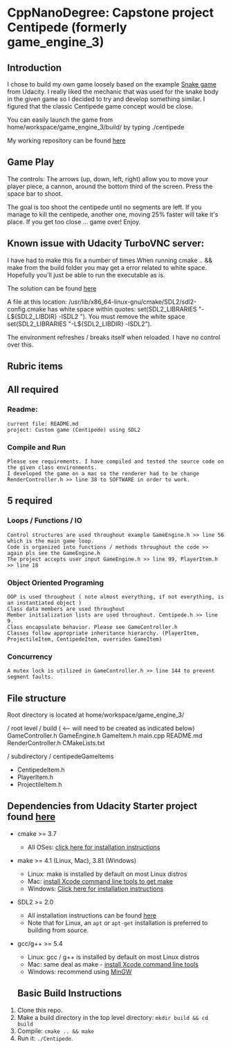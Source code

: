 # CppNanoDegree: Capstone project Centipede (formerly game_engine_3)

## Introduction

I chose to build my own game loosely based on the example [Snake game](https://github.com/udacity/CppND-Capstone-Snake-Game) from Udacity. I really liked the mechanic that was used for the snake body in the given game so I decided to try and develop something similar. I figured that the classic Centipede game concept would be close.

You can easily launch the game from home/workspace/game_engine_3/build/  by typing ./centipede

My working repository can be found [here](https://github.com/TomTheToad/game_engine_3)

## Game Play
The controls:
 The arrows (up, down, left, right) allow you to move your player piece, a cannon, around the bottom third of the screen.
 Press the space bar to shoot.
 
 The goal is too shoot the centipede until no segments are left. If you manage to kill the centipede, another one, moving 25% faster will take it's place. If you get too close ... game over! Enjoy.

## Known issue with Udacity TurboVNC server:
I have had to make this fix a number of times
When running cmake .. && make from the build folder you may get a error related to white space.
Hopefully you'll just be able to run the executable as is.

The solution can be found [here](https://stackoverflow.com/questions/45730098/cmake-leading-or-trailing-whitespace-policy-cmp0004)

A file at this location: /usr/lib/x86_64-linux-gnu/cmake/SDL2/sdl2-config.cmake
has white space within quotes: set(SDL2_LIBRARIES "-L${SDL2_LIBDIR}  -lSDL2 ").
You must remove the white space set(SDL2_LIBRARIES "-L${SDL2_LIBDIR}  -lSDL2").

The environment refreshes / breaks itself when reloaded. I have no control over this.

## Rubric items

## All required
### Readme:
    current file: README.md
    project: Custom game (Centipede) using SDL2

### Compile and Run
    Please see requirements. I have compiled and tested the source code on the given class environments.
    I developed the game on a mac so the renderer had to be change RenderController.h >> line 38 to SOFTWARE in order to work.

## 5 required
### Loops / Functions / IO
    Control structures are used throughout example GameEngine.h >> line 56 which is the main game loop.
    Code is organized into functions / methods throughout the code >> again pls see the GameEngine.h
    The project accepts user input GameEngine.h >> line 99, PlayerItem.h >> line 18

### Object Oriented Programing
    OOP is used throughout ( note almost everything, if not everything, is an instantiated object )
    Class data members are used throughout
    Member initialization lists are used throughout. Centipede.h >> line 9.
    Class encapsulate behavior. Please see GameController.h
    Classes follow appropriate inheritance hierarchy. (PlayerItem, ProjectileItem, CentipedeItem, overrides GameItem)

### Concurrency
    A mutex lock is utilized in GameController.h >> line 144 to prevent segment faults.

## File structure

Root directory is located at home/workspace/game_engine_3/

/ root level /
build ( <-- will need to be created as indicated below)
GameController.h
GameEngine.h
GameItem.h
main.cpp
README.md
RenderController.h
CMakeLists.txt

/ subdirectory /
centipedeGameItems
  - CentipedeItem.h
  - PlayerItem.h
  - ProjectileItem.h

## Dependencies from Udacity Starter project found [here](https://github.com/udacity/CppND-Capstone-Hello-World)
* cmake >= 3.7
  * All OSes: [click here for installation instructions](https://cmake.org/install/)
* make >= 4.1 (Linux, Mac), 3.81 (Windows)
  * Linux: make is installed by default on most Linux distros
  * Mac: [install Xcode command line tools to get make](https://developer.apple.com/xcode/features/)
  * Windows: [Click here for installation instructions](http://gnuwin32.sourceforge.net/packages/make.htm)
* SDL2 >= 2.0
  * All installation instructions can be found [here](https://wiki.libsdl.org/Installation)
  * Note that for Linux, an `apt` or `apt-get` installation is preferred to building from source.
* gcc/g++ >= 5.4
  * Linux: gcc / g++ is installed by default on most Linux distros
  * Mac: same deal as make - [install Xcode command line tools](https://developer.apple.com/xcode/features/)
  * Windows: recommend using [MinGW](http://www.mingw.org/)

  ## Basic Build Instructions

1. Clone this repo.
2. Make a build directory in the top level directory: `mkdir build && cd build`
3. Compile: `cmake .. && make`
4. Run it: `./Centipede`.
